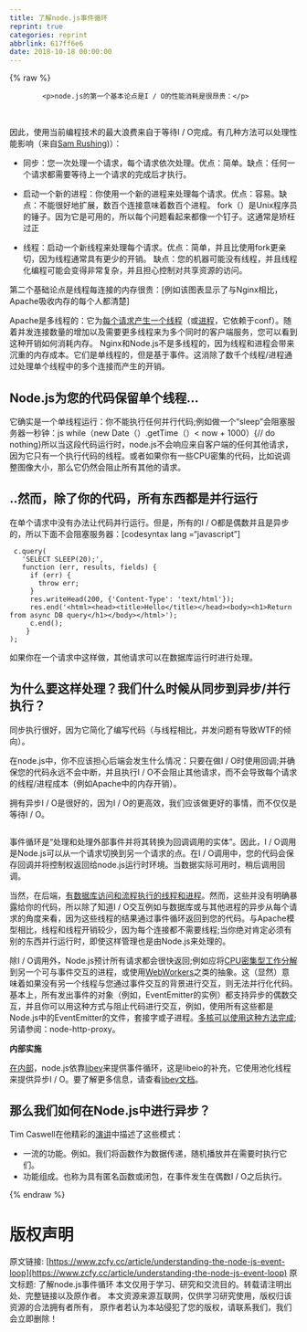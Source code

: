 ```yaml
---
title: 了解node.js事件循环
reprint: true
categories: reprint
abbrlink: 617ff6e6
date: 2018-10-18 00:00:00
---
```


{% raw %}

            <p>node.js的第一个基本论点是I / O的性能消耗是很昂贵：</p>
<p>﻿<a href="http://blog.mixu.net/files/2011/01/io-cost.png"><img src="https://p0.ssl.qhimg.com/t012a94409121d21cfb.png" alt="" title="io-cost"></a></p>
<p>因此，使用当前编程技术的最大浪费来自于等待I / O完成。有几种方法可以处理性能影响（来自<a href="http://www.nightmare.com/medusa/async_sockets.html">Sam Rushing</a>)）：</p>
<ul>
<li><p>同步：您一次处理一个请求，每个请求依次处理。优点：简单。缺点：任何一个请求都需要等待上一个请求的完成后才执行。</p>
</li>
<li><p>启动一个新的进程：你使用一个新的进程来处理每个请求。优点：容易。缺点：不能很好地扩展，数百个连接意味着数百个进程。 fork（）是Unix程序员的锤子。因为它是可用的，所以每个问题看起来都像一个钉子。这通常是矫枉过正</p>
</li>
<li><p>线程：启动一个新线程来处理每个请求。优点：简单，并且比使用fork更亲切，因为线程通常具有更少的开销。 缺点：您的机器可能没有线程，并且线程化编程可能会变得非常复杂，并且担心控制对共享资源的访问。</p>
</li>
</ul>
<p>第二个基础论点是线程每连接的内存很贵：[例如该图表显示了与Nginx相比，Apache吸收内存的每个人都清楚]</p>
<p>Apache是​​多线程的：它为<a href="http://httpd.apache.org/docs/2.0/mod/worker.html">每个请求产生一个线程</a>（或<a href="http://httpd.apache.org/docs/2.0/mod/prefork.html">进程</a>，它依赖于conf）。随着并发连接数量的增加以及需要更多线程来为多个同时的客户端服务，您可以看到这种开销如何消耗内存。 Nginx和Node.js不是多线程的，因为线程和进程会带来沉重的内存成本。它们是单线程的，但是基于事件。这消除了数千个线程/进程通过处理单个线程中的多个连接而产生的开销。</p>
<h2><strong>Node.js为您的代码保留单个线程...</strong></h2>
<p>它确实是一个单线程运行：你不能执行任何并行代码;例如做一个“sleep”会阻塞服务器一秒钟：js while（new Date（）.getTime（）&lt; now + 1000）{// do nothing}所以当这段代码运行时，node.js不会响应来自客户端的任何其他请求，因为它只有一个执行代码的线程。或者如果你有一些CPU密集的代码，比如说调整图像大小，那么它仍然会阻止所有其他的请求。</p>
<h2><strong>..然而，除了你的代码，所有东西都是并行运行</strong></h2>
<p>在单个请求中没有办法让代码并行运行。但是，所有的I / O都是偶数并且是异步的，所以下面不会阻塞服务器：[codesyntax lang =“javascript”]</p>
<pre><code class="hljs xml"> c.query(
   'SELECT SLEEP(20);',
   function (err, results, fields) {
     if (err) {
       throw err;
     }
     res.writeHead(200, {'Content-Type': 'text/html'});
     res.end('<span class="hljs-tag">&lt;<span class="hljs-name">html</span>&gt;</span><span class="hljs-tag">&lt;<span class="hljs-name">head</span>&gt;</span><span class="hljs-tag">&lt;<span class="hljs-name">title</span>&gt;</span>Hello<span class="hljs-tag">&lt;/<span class="hljs-name">title</span>&gt;</span><span class="hljs-tag">&lt;/<span class="hljs-name">head</span>&gt;</span><span class="hljs-tag">&lt;<span class="hljs-name">body</span>&gt;</span><span class="hljs-tag">&lt;<span class="hljs-name">h1</span>&gt;</span>Return from async DB query<span class="hljs-tag">&lt;/<span class="hljs-name">h1</span>&gt;</span><span class="hljs-tag">&lt;/<span class="hljs-name">body</span>&gt;</span><span class="hljs-tag">&lt;/<span class="hljs-name">html</span>&gt;</span>');
     c.end();
    }
);
</code></pre><p>如果你在一个请求中这样做，其他请求可以在数据库运行时进行处理。</p>
<h2>为什么要这样处理？我们什么时候从同步到异步/并行执行？</h2>
<p>同步执行很好，因为它简化了编写代码（与线程相比，并发问题有导致WTF的倾向）。</p>
<p>在node.js中，你不应该担心后端会发生什么情况：只要在做I / O时使用回调;并确保您的代码永远不会中断，并且执行I / O不会阻止其他请求，而不会导致每个请求的线程/进程成本（例如Apache中的内存开销）。</p>
<p>拥有异步I / O是很好的，因为I / O的更高效，我们应该做更好的事情，而不仅仅是等待I / O。</p>
<p><a href="http://blog.mixu.net/files/2011/01/bucket_3.gif"><img src="https://p0.ssl.qhimg.com/t01528d5247e98a5f59.gif" alt="" title="bucket_3"></a></p>
<p>事件循环是“处理和处理外部事件并将其转换为回调调用的实体”。因此，I / O调用是Node.js可以从一个请求切换到另一个请求的点。在I / O调用中，您的代码会保存回调并将控制权返回给node.js运行时环境。当数据实际可用时，稍后调用回调。</p>
<p>当然，在后端，<a href="http://stackoverflow.com/questions/3629784/how-is-node-js-inherently-faster-when-it-still-relies-on-threads-internally">有数据库访问和流程执行的线程和进程</a>。然而，这些并没有明确暴露给你的代码，所以除了知道I / O交互例如与数据库或与其他进程的异步从每个请求的角度来看，因为这些线程的结果通过事件循环返回到您的代码。与Apache模型相比，线程和线程开销较少，因为每个连接都不需要线程;当你绝对肯定必须有别的东西并行运行时，即使这样管理也是由Node.js来处理的。</p>
<p>除I / O调用外，Node.js预计所有请求都会很快返回;例如应将<a href="http://stackoverflow.com/questions/3491811/node-js-and-cpu-intensive-requests">CPU密集型工作分解</a>到另一个可与事件交互的进程，或使用<a href="http://blog.std.in/2010/07/08/nodejs-webworker-design/">WebWorkers</a>之类的抽象。这（显然）意味着如果没有另一个线程与您通过事件交互的背景进行交互，则无法并行化代码。基本上，所有发出事件的对象（例如，EventEmitter的实例）都支持异步的偶数交互，并且你可以用这种方式与阻止代码进行交互，例如，使用所有这些都是Node.js中的EventEmitter的文件，套接字或子进程。<a href="http://developer.yahoo.com/blogs/ydn/posts/2010/07/multicore_http_server_with_nodejs/">多核可以使用这种方法完成</a>;另请参阅：node-http-proxy。</p>
<p><strong>内部实施</strong></p>
<p><a href="https://github.com/ry/node/tree/master/deps">在内部</a>，node.js依靠<a href="http://software.schmorp.de/pkg/libev.html">libev</a>来提供事件循环，这是libeio的补充，它使用池化线程来提供异步I / O。要了解更多信息，请查看<a href="http://pod.tst.eu/http://cvs.schmorp.de/libev/ev.pod">libev文档</a>。</p>
<h2>那么我们如何在Node.js中进行异步？</h2>
<p>Tim Caswell在他精彩的<a href="http://creationix.com/jsconf.pdf">演讲</a>中描述了这些模式：</p>
<ul>
<li>一流的功能。例如。我们将函数作为数据传递，随机播放并在需要时执行它们。</li>
<li>功能组成。也称为具有匿名函数或闭包，在事件发生在偶数I / O之后执行。</li>
</ul>

          
{% endraw %}

# 版权声明
原文链接: [https://www.zcfy.cc/article/understanding-the-node-js-event-loop](https://www.zcfy.cc/article/understanding-the-node-js-event-loop)
原文标题: 了解node.js事件循环
本文仅用于学习、研究和交流目的。转载请注明出处、完整链接以及原作者。
本文资源来源互联网，仅供学习研究使用，版权归该资源的合法拥有者所有，
原作者若认为本站侵犯了您的版权，请联系我们，我们会立即删除！
